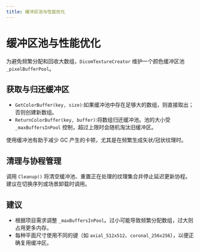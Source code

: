 ```yaml
---
title: 缓冲区池与性能优化 
---
```

# 缓冲区池与性能优化 

为避免频繁分配和回收大数组，`DicomTextureCreator` 维护一个颜色缓冲区池 `_pixelBufferPool`。

## 获取与归还缓冲区

* `GetColorBuffer(key, size)`:如果缓冲池中存在足够大的数组，则直接取出；否则创建新数组。
* `ReturnColorBuffer(key, buffer)`:将数组归还缓冲池。池的大小受 `_maxBuffersInPool` 控制，超过上限时会随机淘汰旧缓冲区。

使用缓冲池有助于减少 GC 产生的卡顿，尤其是在频繁生成矢状/冠状纹理时。

## 清理与协程管理

调用 `Cleanup()` 将清空缓冲池、重置正在处理的纹理集合并停止延迟更新协程。建议在切换序列或场景卸载时调用。

## 建议

* 根据项目需求调整 `_maxBuffersInPool`。过小可能导致频繁分配数组，过大则占用更多内存。
* 每种平面尺寸使用不同的键（如 `axial_512x512`、`coronal_256x256`），以便正确复用缓冲区。